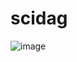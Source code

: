 # scidag
![image](https://user-images.githubusercontent.com/32885168/214123763-d52dfb75-548b-46f9-ae0e-b10fa025e458.png)
